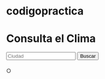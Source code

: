 # codigopractica
<!DOCTYPE html>
<html lang="es">
<head>
<meta charset="UTF-8">
<meta name="viewport" content="width=device-width,
initial-scale=1.0">
<title>Clima App</title>
<style>

body { font-family: Arial; text-align: center; margin: 20px;

}

input, button { padding: 10px; margin: 5px; }
#result { margin-top: 20px; }
</style>
</head>

<body>
<h1>Consulta el Clima</h1>
<input type="text" id="city" placeholder="Ciudad">
<button onclick="fetchWeather()">Buscar</button>
<div id="result"></div>
<script>
function fetchWeather() {
const city = document.getElementById("city").value;
// Simulación de datos (sin API real)
const mockData = {
name: city,
main: { temp: Math.floor(Math.random() * 30) + 10 },
weather: [{ description: "soleado" }]
};
document.getElementById("result").innerHTML =
`<h2>${mockData.name}</h2>
<p>Temperatura: ${mockData.main.temp}°C</p>
<p>Clima: ${mockData.weather[0].description}</p>`;

}
</script>
</body>

○ </html>
